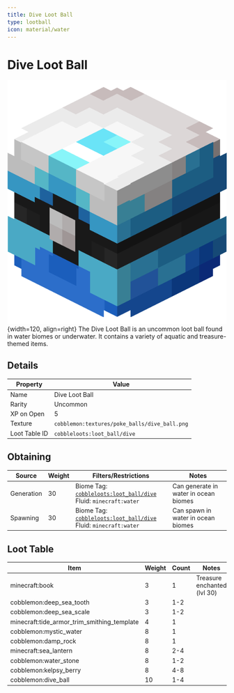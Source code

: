 ```yaml
---
title: Dive Loot Ball
type: lootball
icon: material/water
---
```


# Dive Loot Ball

![Dive Ball](<../../assets/ball/Dive_Ball_(model).png>){width=120, align=right}
The Dive Loot Ball is an uncommon loot ball found in water biomes or underwater. It contains a variety of aquatic and treasure-themed items.

## Details

| Property      | Value                                         |
| ------------- | --------------------------------------------- |
| Name          | Dive Loot Ball                                |
| Rarity        | Uncommon                                      |
| XP on Open    | 5                                             |
| Texture       | `cobblemon:textures/poke_balls/dive_ball.png` |
| Loot Table ID | `cobbleloots:loot_ball/dive`                  |

## Obtaining

| Source     | Weight | Filters/Restrictions                                                                                                               | Notes                                 |
| ---------- | ------ | ---------------------------------------------------------------------------------------------------------------------------------- | ------------------------------------- |
| Generation | 30     | Biome Tag: [`cobbleloots:loot_ball/dive`](../../../reference/tags/biome_tags#cobblelootsloot_balldive)<br>Fluid: `minecraft:water` | Can generate in water in ocean biomes |
| Spawning   | 30     | Biome Tag: [`cobbleloots:loot_ball/dive`](../../../reference/tags/biome_tags#cobblelootsloot_balldive)<br>Fluid: `minecraft:water` | Can spawn in water in ocean biomes    |

## Loot Table

| Item                                        | Weight | Count | Notes                       |
| ------------------------------------------- | ------ | ----- | --------------------------- |
| minecraft:book                              | 3      | 1     | Treasure enchanted (lvl 30) |
| cobblemon:deep_sea_tooth                    | 3      | 1-2   |                             |
| cobblemon:deep_sea_scale                    | 3      | 1-2   |                             |
| minecraft:tide_armor_trim_smithing_template | 4      | 1     |                             |
| cobblemon:mystic_water                      | 8      | 1     |                             |
| cobblemon:damp_rock                         | 8      | 1     |                             |
| minecraft:sea_lantern                       | 8      | 2-4   |                             |
| cobblemon:water_stone                       | 8      | 1-2   |                             |
| cobblemon:kelpsy_berry                      | 8      | 4-8   |                             |
| cobblemon:dive_ball                         | 10     | 1-4   |                             |
